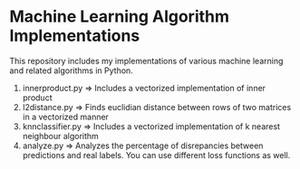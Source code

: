 # Machine Learning Algorithm Implementations

This repository includes my implementations of various machine learning and related algorithms in Python.  

1. innerproduct.py => Includes a vectorized implementation of inner product
2. l2distance.py => Finds euclidian distance between rows of two matrices in a vectorized manner
3. knnclassifier.py => Includes a vectorized implementation of k nearest neighbour algorithm
4. analyze.py => Analyzes the percentage of disrepancies between predictions and real labels. You can use different loss functions as well.
